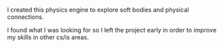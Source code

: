 I created this physics engine to explore soft bodies and physical connections.

I found what I was looking for so I left the project early in order to improve my skills in other cs/is areas.
